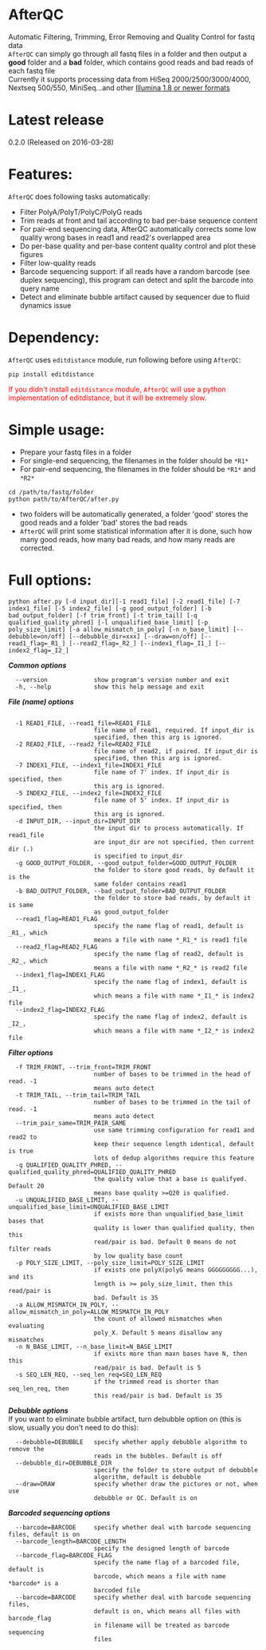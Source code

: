 # AfterQC
Automatic Filtering, Trimming, Error Removing and Quality Control for fastq data   
`AfterQC` can simply go through all fastq files in a folder and then output a <b>good</b> folder and a <b>bad</b> folder, which contains good reads and bad reads of each fastq file   
Currently it supports processing data from HiSeq 2000/2500/3000/4000, Nextseq 500/550, MiniSeq...and other [Illumina 1.8 or newer formats](http://support.illumina.com/help/SequencingAnalysisWorkflow/Content/Vault/Informatics/Sequencing_Analysis/CASAVA/swSEQ_mCA_FASTQFiles.htm)   

# Latest release
0.2.0 (Released on 2016-03-28)

# Features:
`AfterQC` does following tasks automatically:  
* Filter PolyA/PolyT/PolyC/PolyG reads
* Trim reads at front and tail according to bad per-base sequence content
* For pair-end sequencing data, AfterQC automatically corrects some low quality wrong bases in read1 and read2's overlapped area
* Do per-base quality and per-base content quality control and plot these figures
* Filter low-quality reads
* Barcode sequencing support: if all reads have a random barcode (see duplex sequencing), this program can detect and split the barcode into query name
* Detect and eliminate bubble artifact caused by sequencer due to fluid dynamics issue

# Dependency:
`AfterQC` uses `editdistance` module, run following before using `AfterQC`:
```shell
pip install editdistance
```
<font color=red>If you didn't install `editdistance` module, `AfterQC` will use a python implementation of editdistance, but it will be extremely slow.</font>  

# Simple usage:
* Prepare your fastq files in a folder
* For single-end sequencing, the filenames in the folder should be `*R1*`
* For pair-end sequencing, the filenames in the folder should be `*R1*` and `*R2*`
```shell
cd /path/to/fastq/folder
python path/to/AfterQC/after.py
```
* two folders will be automatically generated, a folder 'good' stores the good reads and a folder 'bad' stores the bad reads
* `AfterQC` will print some statistical information after it is done, such how many good reads, how many bad reads, and how many reads are corrected.

# Full options:
```shell
python after.py [-d input_dir][-1 read1_file] [-2 read1_file] [-7 index1_file] [-5 index2_file] [-g good_output_folder] [-b bad_output_folder] [-f trim_front] [-t trim_tail] [-q qualified_quality_phred] [-l unqualified_base_limit] [-p poly_size_limit] [-a allow_mismatch_in_poly] [-n n_base_limit] [--debubble=on/off] [--debubble_dir=xxx] [--draw=on/off] [--read1_flag=_R1_] [--read2_flag=_R2_] [--index1_flag=_I1_] [--index2_flag=_I2_]
```
***Common options***
```shell
  --version             show program's version number and exit
  -h, --help            show this help message and exit
```
***File (name) options***
```

  -1 READ1_FILE, --read1_file=READ1_FILE
                        file name of read1, required. If input_dir is
                        specified, then this arg is ignored.
  -2 READ2_FILE, --read2_file=READ2_FILE
                        file name of read2, if paired. If input_dir is
                        specified, then this arg is ignored.
  -7 INDEX1_FILE, --index1_file=INDEX1_FILE
                        file name of 7' index. If input_dir is specified, then
                        this arg is ignored.
  -5 INDEX2_FILE, --index2_file=INDEX2_FILE
                        file name of 5' index. If input_dir is specified, then
                        this arg is ignored.
  -d INPUT_DIR, --input_dir=INPUT_DIR
                        the input dir to process automatically. If read1_file
                        are input_dir are not specified, then current dir (.)
                        is specified to input_dir
  -g GOOD_OUTPUT_FOLDER, --good_output_folder=GOOD_OUTPUT_FOLDER
                        the folder to store good reads, by default it is the
                        same folder contains read1
  -b BAD_OUTPUT_FOLDER, --bad_output_folder=BAD_OUTPUT_FOLDER
                        the folder to store bad reads, by default it is same
                        as good_output_folder
  --read1_flag=READ1_FLAG
                        specify the name flag of read1, default is _R1_, which
                        means a file with name *_R1_* is read1 file
  --read2_flag=READ2_FLAG
                        specify the name flag of read2, default is _R2_, which
                        means a file with name *_R2_* is read2 file
  --index1_flag=INDEX1_FLAG
                        specify the name flag of index1, default is _I1_,
                        which means a file with name *_I1_* is index2 file
  --index2_flag=INDEX2_FLAG
                        specify the name flag of index2, default is _I2_,
                        which means a file with name *_I2_* is index2 file
```
***Filter options***
```
  -f TRIM_FRONT, --trim_front=TRIM_FRONT
                        number of bases to be trimmed in the head of read. -1
                        means auto detect
  -t TRIM_TAIL, --trim_tail=TRIM_TAIL
                        number of bases to be trimmed in the tail of read. -1
                        means auto detect
  --trim_pair_same=TRIM_PAIR_SAME
                        use same trimming configuration for read1 and read2 to
                        keep their sequence length identical, default is true
                        lots of dedup algorithms require this feature
  -q QUALIFIED_QUALITY_PHRED, --qualified_quality_phred=QUALIFIED_QUALITY_PHRED
                        the quality value that a base is qualifyed. Default 20
                        means base quality >=Q20 is qualified.
  -u UNQUALIFIED_BASE_LIMIT, --unqualified_base_limit=UNQUALIFIED_BASE_LIMIT
                        if exists more than unqualified_base_limit bases that
                        quality is lower than qualified quality, then this
                        read/pair is bad. Default 0 means do not filter reads
                        by low quality base count
  -p POLY_SIZE_LIMIT, --poly_size_limit=POLY_SIZE_LIMIT
                        if exists one polyX(polyG means GGGGGGGGG...), and its
                        length is >= poly_size_limit, then this read/pair is
                        bad. Default is 35
  -a ALLOW_MISMATCH_IN_POLY, --allow_mismatch_in_poly=ALLOW_MISMATCH_IN_POLY
                        the count of allowed mismatches when evaluating
                        poly_X. Default 5 means disallow any mismatches
  -n N_BASE_LIMIT, --n_base_limit=N_BASE_LIMIT
                        if exists more than maxn bases have N, then this
                        read/pair is bad. Default is 5
  -s SEQ_LEN_REQ, --seq_len_req=SEQ_LEN_REQ
                        if the trimmed read is shorter than seq_len_req, then
                        this read/pair is bad. Default is 35
```
***Debubble options***   
If you want to eliminate bubble artifact, turn debubble option on (this is slow, usually you don't need to do this): 
```
  --debubble=DEBUBBLE   specify whether apply debubble algorithm to remove the
                        reads in the bubbles. Default is off
  --debubble_dir=DEBUBBLE_DIR
                        specify the folder to store output of debubble
                        algorithm, default is debubble
  --draw=DRAW           specify whether draw the pictures or not, when use
                        debubble or QC. Default is on
```
***Barcoded sequencing options***
```
  --barcode=BARCODE     specify whether deal with barcode sequencing files, default is on
  --barcode_length=BARCODE_LENGTH
                        specify the designed length of barcode
  --barcode_flag=BARCODE_FLAG
                        specify the name flag of a barcoded file, default is
                        barcode, which means a file with name *barcode* is a
                        barcoded file
  --barcode=BARCODE     specify whether deal with barcode sequencing files,
                        default is on, which means all files with barcode_flag
                        in filename will be treated as barcode sequencing
                        files
```
